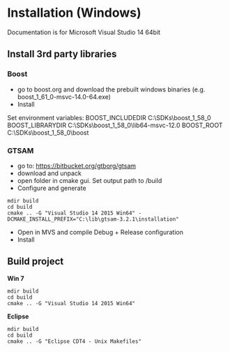 # Installation (Windows)
Documentation is for Microsoft Visual Studio 14 64bit

## Install 3rd party libraries

### Boost

- go to boost.org and download the prebuilt windows binaries (e.g. boost_1_61_0-msvc-14.0-64.exe)
- Install

Set environment variables:
    BOOST_INCLUDEDIR    C:\SDKs\boost_1_58_0\
    BOOST_LIBRARYDIR    C:\SDKs\boost_1_58_0\lib64-msvc-12.0
    BOOST_ROOT          C:\SDKs\boost_1_58_0\boost


### GTSAM

- go to: https://bitbucket.org/gtborg/gtsam
- download and unpack
- open folder in cmake gui. Set output path to /build
- Configure and generate


```
mdir build
cd build
cmake .. -G "Visual Studio 14 2015 Win64" -DCMAKE_INSTALL_PREFIX="C:\lib\gtsam-3.2.1\installation"
```
- Open in MVS and compile Debug + Release configuration
- Install

## Build project

**Win 7**

```
mdir build
cd build
cmake .. -G "Visual Studio 14 2015 Win64"
```

**Eclipse**

```
mdir build
cd build
cmake .. -G "Eclipse CDT4 - Unix Makefiles"
```
